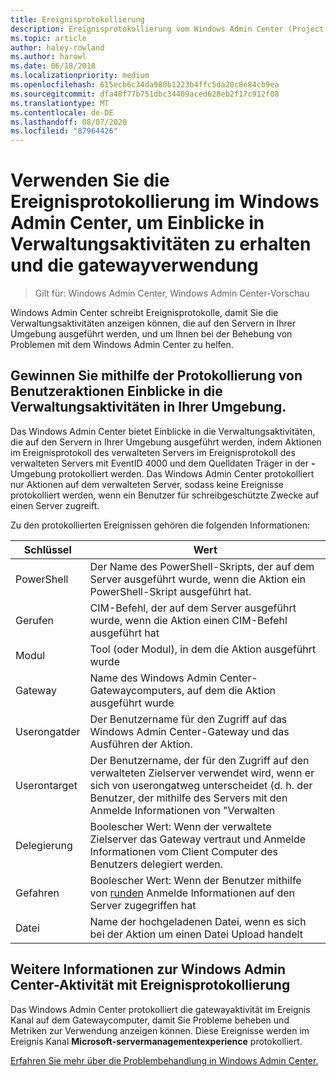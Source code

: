 ```yaml
---
title: Ereignisprotokollierung
description: Ereignisprotokollierung vom Windows Admin Center (Project Honolulu)
ms.topic: article
author: haley-rowland
ms.author: harowl
ms.date: 06/18/2018
ms.localizationpriority: medium
ms.openlocfilehash: 615ecb6c34da980b1223b4ffc5da20c8e84cb9ea
ms.sourcegitcommit: dfa48f77b751dbc34409aced628eb2f17c912f08
ms.translationtype: MT
ms.contentlocale: de-DE
ms.lasthandoff: 08/07/2020
ms.locfileid: "87964426"
---
```

# <a name="use-event-logging-in-windows-admin-center-to-gain-insight-into-management-activities-and-track-gateway-usage"></a>Verwenden Sie die Ereignisprotokollierung im Windows Admin Center, um Einblicke in Verwaltungsaktivitäten zu erhalten und die gatewayverwendung

>Gilt für: Windows Admin Center, Windows Admin Center-Vorschau

Windows Admin Center schreibt Ereignisprotokolle, damit Sie die Verwaltungsaktivitäten anzeigen können, die auf den Servern in Ihrer Umgebung ausgeführt werden, und um Ihnen bei der Behebung von Problemen mit dem Windows Admin Center zu helfen.

## <a name="gain-insight-into-management-activities-in-your-environment-through-user-action-logging"></a>Gewinnen Sie mithilfe der Protokollierung von Benutzeraktionen Einblicke in die Verwaltungsaktivitäten in Ihrer Umgebung.

Das Windows Admin Center bietet Einblicke in die Verwaltungsaktivitäten, die auf den Servern in Ihrer Umgebung ausgeführt werden, indem Aktionen im Ereignisprotokoll des verwalteten Servers im Ereignisprotokoll des verwalteten Servers mit EventID 4000 und dem Quelldaten Träger in der **-** Umgebung protokolliert werden. Das Windows Admin Center protokolliert nur Aktionen auf dem verwalteten Server, sodass keine Ereignisse protokolliert werden, wenn ein Benutzer für schreibgeschützte Zwecke auf einen Server zugreift.

Zu den protokollierten Ereignissen gehören die folgenden Informationen:

| Schlüssel           | Wert                                                                                              |
|---------------|----------------------------------------------------------------------------------------------------|
| PowerShell    | Der Name des PowerShell-Skripts, der auf dem Server ausgeführt wurde, wenn die Aktion ein PowerShell-Skript ausgeführt hat. |
| Gerufen           | CIM-Befehl, der auf dem Server ausgeführt wurde, wenn die Aktion einen CIM-Befehl ausgeführt hat                        |
| Modul        | Tool (oder Modul), in dem die Aktion ausgeführt wurde                                                     |
| Gateway       | Name des Windows Admin Center-Gatewaycomputers, auf dem die Aktion ausgeführt wurde                     |
| Userongatder | Der Benutzername für den Zugriff auf das Windows Admin Center-Gateway und das Ausführen der Aktion.                    |
| Userontarget  | Der Benutzername, der für den Zugriff auf den verwalteten Zielserver verwendet wird, wenn er sich von userongatweg unterscheidet (d. h. der Benutzer, der mithilfe des Servers mit den Anmelde Informationen von "Verwalten |
| Delegierung    | Boolescher Wert: Wenn der verwaltete Zielserver das Gateway vertraut und Anmelde Informationen vom Client Computer des Benutzers delegiert werden.             |
| Gefahren          | Boolescher Wert: Wenn der Benutzer mithilfe von [runden](https://technet.microsoft.com/mt227395.aspx) Anmelde Informationen auf den Server zugegriffen hat                          |
| Datei          | Name der hochgeladenen Datei, wenn es sich bei der Aktion um einen Datei Upload handelt                                |

## <a name="learn-about-windows-admin-center-activity-with-event-logging"></a>Weitere Informationen zur Windows Admin Center-Aktivität mit Ereignisprotokollierung

Das Windows Admin Center protokolliert die gatewayaktivität im Ereignis Kanal auf dem Gatewaycomputer, damit Sie Probleme beheben und Metriken zur Verwendung anzeigen können. Diese Ereignisse werden im Ereignis Kanal **Microsoft-servermanagementexperience** protokolliert.

[Erfahren Sie mehr über die Problembehandlung in Windows Admin Center.](troubleshooting.md)
